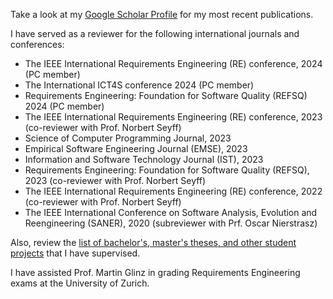Take a look at my [Google Scholar Profile](https://scholar.google.de/citations?user=y4KM2XAAAAAJ&hl=en) for my most recent publications.<br>


I have served as a reviewer for the following international journals and conferences: 
<br>
* The IEEE International Requirements Engineering (RE) conference, 2024 (PC member) 
* The International ICT4S conference 2024 (PC member)
* Requirements Engineering: Foundation for Software Quality (REFSQ) 2024 (PC member)
* The IEEE International Requirements Engineering (RE) conference, 2023 (co-reviewer with Prof. Norbert Seyff) 
* Science of Computer Programming Journal, 2023
* Empirical Software Engineering Journal (EMSE), 2023
* Information and Software Technology Journal (IST), 2023
* Requirements Engineering: Foundation for Software Quality (REFSQ), 2023 (co-reviewer with Prof. Norbert Seyff)
* The IEEE International Requirements Engineering (RE) conference, 2022 (co-reviewer with Prof. Norbert Seyff) 
* The IEEE International Conference on Software Analysis, Evolution and Reengineering (SANER), 2020 (subreviewer with Prf. Oscar Nierstrasz)<br>

Also, review the [list of bachelor's, master's theses, and other student projects](./thesus.md) that I have supervised.


I have assisted Prof. Martin Glinz in grading Requirements Engineering exams at the University of Zurich. 

